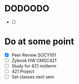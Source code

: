 # DODOODO
- [ ] 

# Do at some point
- [x] Peer Review SOCY101
- [ ] Zybook HW CMSC421
- [ ] Study for 421 midterm
- [ ] 421 Project
- [ ] Set classes next sem